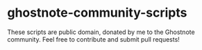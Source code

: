 # ghostnote-community-scripts
These scripts are public domain, donated by me to the Ghostnote community. Feel free to contribute and submit pull requests!
